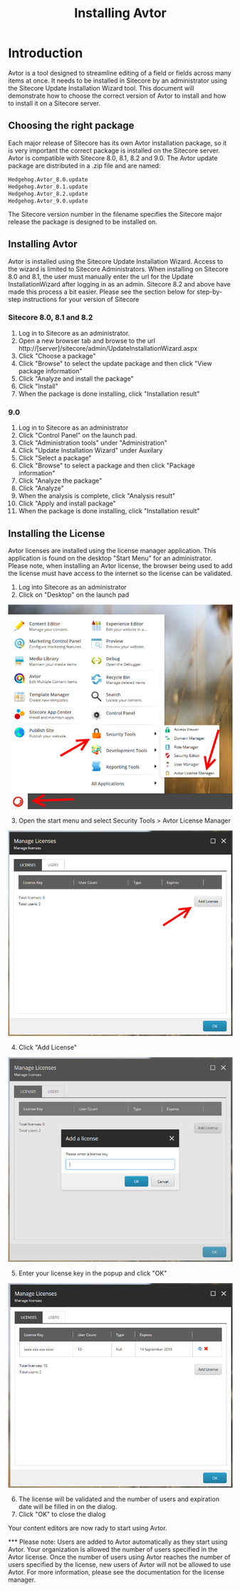 ﻿---
title: Installing Avtor
layout: AvtorLayout
---

# Introduction
Avtor is a tool designed to streamline editing of a field or fields across many items at once. It needs to be installed in Sitecore by an administrator using the Sitecore Update Installation Wizard tool. This document will demonstrate how to choose the correct version of Avtor to install and how to install it on a Sitecore server.

## Choosing the right package
Each major release of Sitecore has its own Avtor installation package, so it is very important the correct package is installed on the Sitecore server. Avtor is compatible with Sitecore 8.0, 8.1, 8.2 and 9.0. The Avtor update package are distributed in a .zip file and are named:

    Hedgehog.Avtor_8.0.update
    Hedgehog.Avtor_8.1.update
    Hedgehog.Avtor_8.2.update
    Hedgehog.Avtor_9.0.update

The Sitecore version number in the filename specifies the Sitecore major release the package is designed to be installed on.

## Installing Avtor
Avtor is installed using the Sitecore Update Installation Wizard. Access to the wizard is limited to Sitecore Administrators. When installing on Sitecore 8.0 and 8.1, the user must manually enter the url for the Update InstallationWizard after logging in as an admin. Sitecore 8.2 and above have made this process a bit easier. Please see the section below for step-by-step instructions for your version of Sitecore

### Sitecore 8.0, 8.1 and 8.2
1. Log in to Sitecore as an administrator.
2. Open a new browser tab and browse to the url http://[server]/sitecore/admin/UpdateInstallationWizard.aspx
3. Click "Choose a package"
4. Click "Browse" to select the update package and then click "View package information"
5. Click "Analyze and install the package"
6. Click "Install"
7. When the package is done installing, click "Installation result"

### 9.0
1. Log in to Sitecore as an administrator
2. Click "Control Panel" on the launch pad.
3. Click "Administration tools" under "Administration"
4. Click "Update Installation Wizard" under Auxilary
5. Click "Select a package"
6. Click "Browse" to select a package and then click "Package information"
7. Click "Analyze the package"
8. Click "Analyze"
9. When the analysis is complete, click "Analysis result"
10. Click "Apply and install package"
11. When the package is done installing, click "Installation result"

## Installing the License
Avtor licenses are installed using the license manager application. This application is found on the desktop "Start Menu" for an administrator. Please note, when installing an Avtor license, the browser being used to add the license must have access to the internet so the license can be validated.

1. Log into Sitecore as an administrator
2. Click on "Desktop" on the launch pad

![](/Images/Avtor/LicMan_1.png)

3. Open the start menu and select Security Tools > Avtor License Manager

![](/Images/Avtor/LicMan_2.png)

4. Click "Add License"

![](/Images/Avtor/LicMan_3.png)

5. Enter your license key in the popup and click "OK"

![](/Images/Avtor/LicMan_4.png)

6. The license will be validated and the number of users and expiration date will be filled in on the dialog.
7. Click "OK" to close the dialog

Your content editors are now rady to start using Avtor.

*** Please note: Users are added to Avtor automatically as they start using Avtor. Your organization is allowed the number of users specified in the Avtor license. Once the number of users using Avtor reaches the number of users specified by the license, new users of Avtor will not be allowed to use Avtor. For more information, please see the documentation for the license manager.